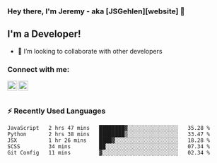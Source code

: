### Hey there, I'm Jeremy - aka [JSGehlen][website] 👋

## I'm a Developer! 
- 👯  I’m looking to collaborate with other developers

### Connect with me:

[<img align="left" alt="jeremygehlen | LinkedIn" width="22px" src="https://simpleicons.org/icons/linkedin.svg" />][linkedin]
[<img align="left" alt="jeremygehlen | Instagram" width="22px" src="https://simpleicons.org/icons/instagram.svg" />][instagram]

<br />
<br />


### ⚡️ Recently Used Languages

<!--START_SECTION:waka-->
```text
JavaScript   2 hrs 47 mins   ████████▓░░░░░░░░░░░░░░░░   35.28 % 
Python       2 hrs 38 mins   ████████▒░░░░░░░░░░░░░░░░   33.47 % 
JSX          1 hr 26 mins    ████▓░░░░░░░░░░░░░░░░░░░░   18.28 % 
SCSS         34 mins         ██░░░░░░░░░░░░░░░░░░░░░░░   07.34 % 
Git Config   11 mins         ▓░░░░░░░░░░░░░░░░░░░░░░░░   02.34 % 
```
<!--END_SECTION:waka-->

[instagram]: https://www.instagram.com/jeremygehlen/
[linkedin]: https://www.linkedin.com/in/jeremy-gehlen/
